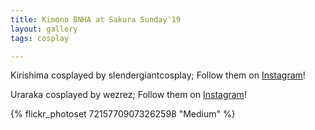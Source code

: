 ```yaml
---
title: Kimono BNHA at Sakura Sunday'19
layout: gallery
tags: cosplay

---
```


Kirishima cosplayed by slendergiantcosplay; Follow them on [Instagram](https://www.instagram.com/slendergiantcosplay)!

Uraraka cosplayed by wezrez; Follow them on [Instagram](https://www.instagram.com/wezrez)!

{% flickr_photoset 72157709073262598 "Medium" %}